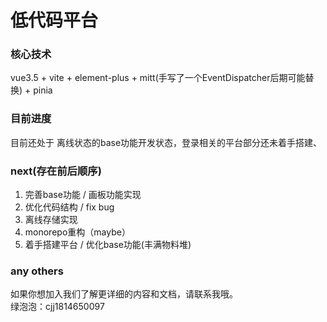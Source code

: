 # 低代码平台

### 核心技术

vue3.5 + vite + element-plus + mitt(手写了一个EventDispatcher后期可能替换) + pinia

### 目前进度
目前还处于 离线状态的base功能开发状态，登录相关的平台部分还未着手搭建、
### next(存在前后顺序)
1. 完善base功能 / 画板功能实现
2. 优化代码结构 / fix bug
3. 离线存储实现
4. monorepo重构（maybe）
5. 着手搭建平台 / 优化base功能(丰满物料堆)

### any others
如果你想加入我们了解更详细的内容和文档，请联系我哦。<br>
绿泡泡：cjj1814650097

